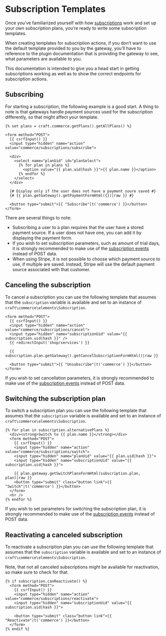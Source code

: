 # Subscription Templates

Once you’ve familiarized yourself with how [subscriptions](subscriptions.md) work and set up your own subscription plans, you’re ready to write some subscription templates.

When creating templates for subscription actions, if you don’t want to use the default template provided to you by the gateway, you’ll have to reference to the plugin documentation that is providing the gateway to see, what parameters are available to you.

This documentation is intended to give you a head start in getting subscriptions working as well as to show the correct endpoints for subscription actions.

## Subscribing

For starting a subscription, the following example is a good start. A thing to note is that gateways handle payment sources used for the subscription differently, so that might affect your template.

```twig
{% set plans = craft.commerce.getPlans().getAllPlans() %}

<form method="POST">
  {{ csrfInput() }}
  <input type="hidden" name="action" value="commerce/subscriptions/subscribe">

  <div>
    <select name="planUid" id="planSelect">
      {% for plan in plans %}
        <option value="{{ plan.uid|hash }}">{{ plan.name }}</option>
      {% endfor %}
    </select>
  </div>

  {# Display only if the user does not have a payment soure saved #}
  {# {{ plan.getGateway().getPaymentFormHtml({})|raw }} #}

  <button type="submit">{{ "Subscribe"|t('commerce') }}</button>
</form>
```

There are several things to note:

- Subscribing a user to a plan requires that the user have a stored payment source. If a user does not have one, you can add it by displaying the payment form.
- If you wish to set subscription parameters, such as amount of trial days, it is strongly recommended to make use of the [subscription events](events.md#the-beforecreatesubscription-event) instead of POST data.
- When using Stripe, it is not possible to choose which payment source to use, if multiple are saved. Instead, Stripe will use the default payment source associated with that customer.

## Canceling the subscription

To cancel a subscription you can use the following template that assumes that the `subscription` variable is available and set to an instance of `craft\commerce\elements\Subscription`.

```twig
<form method="POST">
  {{ csrfInput() }}
  <input type="hidden" name="action" value="commerce/subscriptions/cancel">
  <input type="hidden" name="subscriptionUid" value="{{ subscription.uid|hash }}" />
  {{ redirectInput('shop/services') }}

  {{ subscription.plan.getGateway().getCancelSubscriptionFormHtml()|raw }}

  <button type="submit">{{ "Unsubscribe"|t('commerce') }}</button>
</form>
```

If you wish to set cancellation parameters, it is strongly recommended to make use of the [subscription events](events.md#the-beforecancelsubscription-event) instead of POST data.

## Switching the subscription plan

To switch a subscription plan you can use the following template that assumes that the `subscription` variable is available and set to an instance of `craft\commerce\elements\Subscription`.

```twig
{% for plan in subscription.alternativePlans %}
  <div><strong>Switch to {{ plan.name }}</strong></div>
  <form method="POST">
    {{ csrfInput() }}
    <input type="hidden" name="action" value="commerce/subscriptions/switch">
    <input type="hidden" name="planUid" value="{{ plan.uid|hash }}">
    <input type="hidden" name="subscriptionUid" value="{{ subscription.uid|hash }}">

    {{ plan.gateway.getSwitchPlansFormHtml(subscription.plan, plan)|raw }}
    <button type="submit" class="button link">{{ "Switch"|t('commerce') }}</button>
  </form>
  <hr />
{% endfor %}
```

If you wish to set parameters for switching the subscription plan, it is strongly recommended to make use of the [subscription events](events.md#the-beforeswitchsubscriptionplan-event) instead of POST data.

## Reactivating a canceled subscription

To reactivate a subscription plan you can use the following template that assumes that the `subscription` variable is available and set to an instance of `craft\commerce\elements\Subscription`.

Note, that not all canceled subscriptions might be available for reactivation, so make sure to check for that.

```twig
{% if subscription.canReactivate() %}
  <form method="POST">
    {{ csrfInput() }}
    <input type="hidden" name="action" value="commerce/subscriptions/reactivate">
    <input type="hidden" name="subscriptionUid" value="{{ subscription.uid|hash }}">

    <button type="submit" class="button link">{{ "Reactivate"|t('commerce') }}</button>
  </form>
{% endif %}
```
